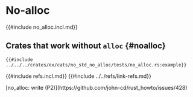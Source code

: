 # No-alloc

{{#include no_alloc.incl.md}}

## Crates that work without `alloc` {#noalloc}

```rust,editable
{{#include ../../../crates/ex/cats/no_std_no_alloc/tests/no_alloc.rs:example}}
```

{{#include refs.incl.md}}
{{#include ../../refs/link-refs.md}}

<div class="hidden">
[no_alloc: write (P2)](https://github.com/john-cd/rust_howto/issues/428)

</div>
